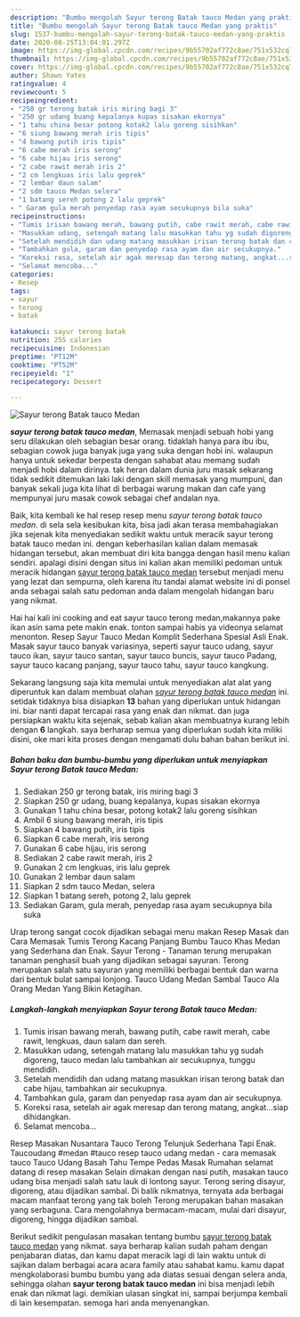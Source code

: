 ```yaml
---
description: "Bumbu mengolah Sayur terong Batak tauco Medan yang praktis"
title: "Bumbu mengolah Sayur terong Batak tauco Medan yang praktis"
slug: 1537-bumbu-mengolah-sayur-terong-batak-tauco-medan-yang-praktis
date: 2020-08-25T13:04:01.297Z
image: https://img-global.cpcdn.com/recipes/9b55702af772c8ae/751x532cq70/sayur-terong-batak-tauco-medan-foto-resep-utama.jpg
thumbnail: https://img-global.cpcdn.com/recipes/9b55702af772c8ae/751x532cq70/sayur-terong-batak-tauco-medan-foto-resep-utama.jpg
cover: https://img-global.cpcdn.com/recipes/9b55702af772c8ae/751x532cq70/sayur-terong-batak-tauco-medan-foto-resep-utama.jpg
author: Shawn Yates
ratingvalue: 4
reviewcount: 5
recipeingredient:
- "250 gr terong batak iris miring bagi 3"
- "250 gr udang buang kepalanya kupas sisakan ekornya"
- "1 tahu china besar potong kotak2 lalu goreng sisihkan"
- "6 siung bawang merah iris tipis"
- "4 bawang putih iris tipis"
- "6 cabe merah iris serong"
- "6 cabe hijau iris serong"
- "2 cabe rawit merah iris 2"
- "2 cm lengkuas iris lalu geprek"
- "2 lembar daun salam"
- "2 sdm tauco Medan selera"
- "1 batang sereh potong 2 lalu geprek"
- " Garam gula merah penyedap rasa ayam secukupnya bila suka"
recipeinstructions:
- "Tumis irisan bawang merah, bawang putih, cabe rawit merah, cabe rawit, lengkuas, daun salam dan sereh."
- "Masukkan udang, setengah matang lalu masukkan tahu yg sudah digoreng, tauco medan lalu tambahkan air secukupnya, tunggu mendidih."
- "Setelah mendidih dan udang matang masukkan irisan terong batak dan cabe hijau, tambahkan air secukupnya."
- "Tambahkan gula, garam dan penyedap rasa ayam dan air secukupnya."
- "Koreksi rasa, setelah air agak meresap dan terong matang, angkat...siap dihidangkan."
- "Selamat mencoba..."
categories:
- Resep
tags:
- sayur
- terong
- batak

katakunci: sayur terong batak 
nutrition: 255 calories
recipecuisine: Indonesian
preptime: "PT12M"
cooktime: "PT52M"
recipeyield: "1"
recipecategory: Dessert

---
```



![Sayur terong Batak tauco Medan](https://img-global.cpcdn.com/recipes/9b55702af772c8ae/751x532cq70/sayur-terong-batak-tauco-medan-foto-resep-utama.jpg)

<b><i>sayur terong batak tauco medan</i></b>, Memasak menjadi sebuah hobi yang seru dilakukan oleh sebagian besar orang. tidaklah hanya para ibu ibu, sebagian cowok juga banyak juga yang suka dengan hobi ini. walaupun hanya untuk sekedar berpesta dengan sahabat atau memang sudah menjadi hobi dalam dirinya. tak heran dalam dunia juru masak sekarang tidak sedikit ditemukan laki laki dengan skill memasak yang mumpuni, dan banyak sekali juga kita lihat di berbagai warung makan dan cafe yang mempunyai juru masak cowok sebagai chef andalan nya.

Baik, kita kembali ke hal resep resep menu <i>sayur terong batak tauco medan</i>. di sela sela kesibukan kita, bisa jadi akan terasa membahagiakan jika sejenak kita menyediakan sedikit waktu untuk meracik sayur terong batak tauco medan ini. dengan keberhasilan kalian dalam memasak hidangan tersebut, akan membuat diri kita bangga dengan hasil menu kalian sendiri. apalagi disini dengan situs ini kalian akan memiliki pedoman untuk meracik hidangan <u>sayur terong batak tauco medan</u> tersebut menjadi menu yang lezat dan sempurna, oleh karena itu tandai alamat website ini di ponsel anda sebagai salah satu pedoman anda dalam mengolah hidangan baru yang nikmat.

Hai hai kali ini cooking and eat sayur tauco terong medan,makannya pake ikan asin sama pete makin enak. tonton sampai habis ya videonya selamat menonton. Resep Sayur Tauco Medan Komplit Sederhana Spesial Asli Enak. Masak sayur tauco banyak variasinya, seperti sayur tauco udang, sayur tauco ikan, sayur tauco santan, sayur tauco buncis, sayur tauco Padang, sayur tauco kacang panjang, sayur tauco tahu, sayur tauco kangkung.


Sekarang langsung saja kita memulai untuk menyediakan alat alat yang diperuntuk kan dalam membuat olahan <u><i>sayur terong batak tauco medan</i></u> ini. setidak tidaknya bisa disiapkan <b>13</b> bahan yang diperlukan untuk hidangan ini. biar nanti dapat tercapai rasa yang enak dan nikmat. dan juga persiapkan waktu kita sejenak, sebab kalian akan membuatnya kurang lebih dengan <b>6</b> langkah. saya berharap semua yang diperlukan sudah kita miliki disini, oke mari kita proses dengan mengamati dulu bahan bahan berikut ini.

<!--inarticleads1-->

##### Bahan baku dan bumbu-bumbu yang diperlukan untuk menyiapkan Sayur terong Batak tauco Medan:

1. Sediakan 250 gr terong batak, iris miring bagi 3
1. Siapkan 250 gr udang, buang kepalanya, kupas sisakan ekornya
1. Gunakan 1 tahu china besar, potong kotak2 lalu goreng sisihkan
1. Ambil 6 siung bawang merah, iris tipis
1. Siapkan 4 bawang putih, iris tipis
1. Siapkan 6 cabe merah, iris serong
1. Gunakan 6 cabe hijau, iris serong
1. Sediakan 2 cabe rawit merah, iris 2
1. Gunakan 2 cm lengkuas, iris lalu geprek
1. Gunakan 2 lembar daun salam
1. Siapkan 2 sdm tauco Medan, selera
1. Siapkan 1 batang sereh, potong 2, lalu geprek
1. Sediakan  Garam, gula merah, penyedap rasa ayam secukupnya bila suka


Urap terong sangat cocok dijadikan sebagai menu makan Resep Masak dan Cara Memasak Tumis Terong Kacang Panjang Bumbu Tauco Khas Medan yang Sederhana dan Enak. Sayur Terong - Tanaman terung merupakan tanaman penghasil buah yang dijadikan sebagai sayuran. Terong merupakan salah satu sayuran yang memiliki berbagai bentuk dan warna dari bentuk bulat sampai lonjong. Tauco Udang Medan Sambal Tauco Ala Orang Medan Yang Bikin Ketagihan. 

<!--inarticleads2-->

##### Langkah-langkah menyiapkan Sayur terong Batak tauco Medan:

1. Tumis irisan bawang merah, bawang putih, cabe rawit merah, cabe rawit, lengkuas, daun salam dan sereh.
1. Masukkan udang, setengah matang lalu masukkan tahu yg sudah digoreng, tauco medan lalu tambahkan air secukupnya, tunggu mendidih.
1. Setelah mendidih dan udang matang masukkan irisan terong batak dan cabe hijau, tambahkan air secukupnya.
1. Tambahkan gula, garam dan penyedap rasa ayam dan air secukupnya.
1. Koreksi rasa, setelah air agak meresap dan terong matang, angkat...siap dihidangkan.
1. Selamat mencoba...


Resep Masakan Nusantara Tauco Terong Telunjuk Sederhana Tapi Enak. Taucoudang #medan #tauco resep tauco udang medan - cara memasak tauco Tauco Udang Basah Tahu Tempe Pedas Masak Rumahan selamat datang di resep masakan Selain dimakan dengan nasi putih, masakan tauco udang bisa menjadi salah satu lauk di lontong sayur. Terong sering disayur, digoreng, atau dijadikan sambal. Di balik nikmatnya, ternyata ada berbagai macam manfaat terong yang tak boleh Terong merupakan bahan masakan yang serbaguna. Cara mengolahnya bermacam-macam, mulai dari disayur, digoreng, hingga dijadikan sambal. 

Berikut sedikit pengulasan masakan tentang bumbu <u>sayur terong batak tauco medan</u> yang nikmat. saya berharap kalian sudah paham dengan penjabaran diatas, dan kamu dapat meracik lagi di lain waktu untuk di sajikan dalam berbagai acara acara family atau sahabat kamu. kamu dapat mengkolaborasi bumbu bumbu yang ada diatas sesuai dengan selera anda, sehingga olahan <b>sayur terong batak tauco medan</b> ini bisa menjadi lebih enak dan nikmat lagi. demikian ulasan singkat ini, sampai berjumpa kembali di lain kesempatan. semoga hari anda menyenangkan.
